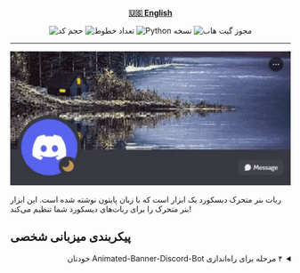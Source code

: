 <div align="center">

[**🇺🇸 English**](../../README.md)

![حجم کد](https://img.shields.io/github/languages/code-size/robonamari/Animated-Banner-Discord-Bot?style=flat)
![تعداد خطوط](https://tokei.rs/b1/github/robonamari/Animated-Banner-Discord-Bot?style=flat)
![Python نسخه](https://img.shields.io/badge/python-%5E3.7-blue)
![مجوز گیت هاب](https://img.shields.io/github/license/robonamari/Animated-Banner-Discord-Bot)

---

![بنر](/.github/banner.gif)

</div>

<p dir="rtl">

ربات بنر متحرک دیسکورد یک ابزار است که با زبان پایتون نوشته شده است. این ابزار بنر متحرک را برای ربات‌های دیسکورد شما تنظیم می‌کند!

## پیکربندی میزبانی شخصی

<details>
<summary dir="rtl">۴ مرحله برای راه‌اندازی Animated-Banner-Discord-Bot خودتان</summary>

### ۱. کلون کردن مخزن

```bash
git clone https://github.com/robonamari/Animated-Banner-Discord-Bot
```

### ۲. نصب پایتون و وابستگی‌ها

پایتون را نصب کنید، سپس وابستگی‌های مورد نیاز را نصب کنید:

```bash
pip install -r requirements.txt
```

### 3. تنظیم اسکریپت

1. نام **.env.example** را به **.env** تغییر دهید.
2. توضیحات کامل متغیرهای محیطی داخل فایل `.env` نوشته شده اند، آن ها را مطابق نیاز تکمیل کنید.

### ۴. اجرای اسکریپت

```bash
python main.py
```

### تمام!

اسکریپت شما باید به طور کامل پیکربندی شده و آماده اجرا باشد!

</details></p>
